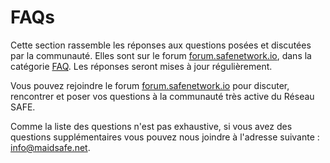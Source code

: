 # FAQs

Cette section rassemble les réponses aux questions posées et discutées par la communauté. Elles sont sur le forum [forum.safenetwork.io](https://forum.safenetwork.io/), dans la catégorie [FAQ](https://forum.safenetwork.io/c/faq). Les réponses seront mises à jour régulièrement.

Vous pouvez rejoindre le forum [forum.safenetwork.io](https://www.maidsafe.org) pour discuter, rencontrer et poser vos questions à la communauté très active du Réseau SAFE.

Comme la liste des questions n'est pas exhaustive, si vous avez des questions supplémentaires vous pouvez nous joindre à l'adresse suivante : [info@maidsafe.net](mailto:info@maidsafe.net).
